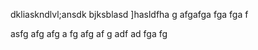 dkliaskndlvl;ansdk
bjksblasd
]hasldfha
g
afgafga
fga
fga
f


asfg
afg
afg
a
fg
afg
af
g
adf
ad
fga
fg

